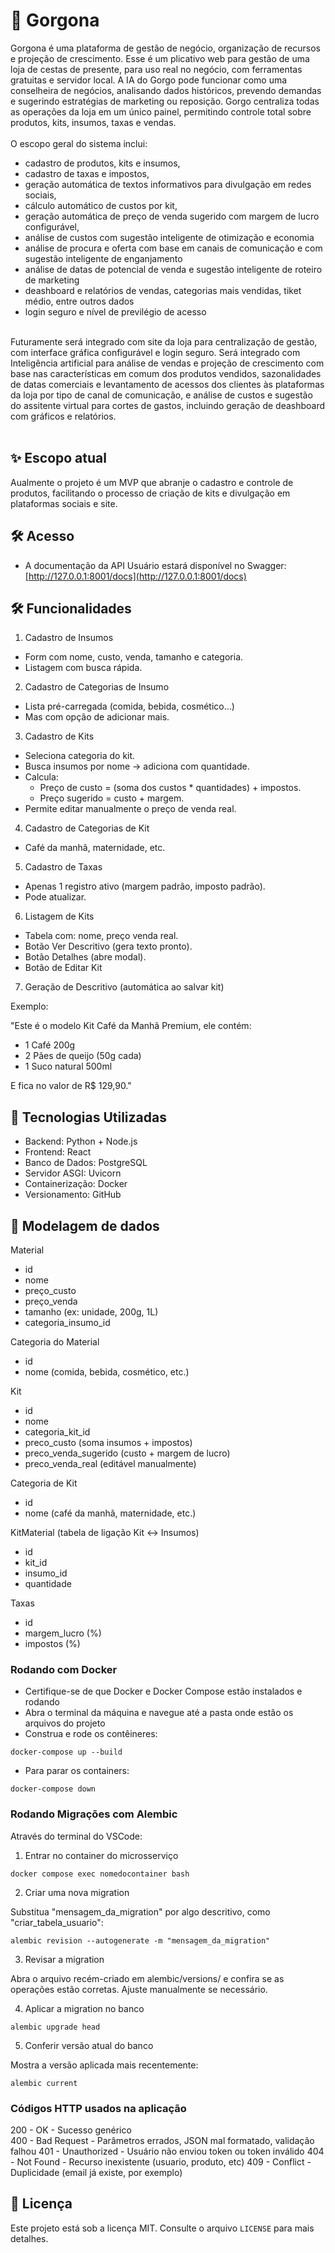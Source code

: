 # 📌 Gorgona
Gorgona é uma plataforma de gestão de negócio, organização de recursos e projeção de crescimento. Esse é um plicativo web para gestão de uma loja de cestas de presente, para uso real no negócio, com ferramentas gratuitas e servidor local. A IA do Gorgo pode funcionar como uma conselheira de negócios, analisando dados históricos, prevendo demandas e sugerindo estratégias de marketing ou reposição. Gorgo centraliza todas as operações da loja em um único painel, permitindo controle total sobre produtos, kits, insumos, taxas e vendas.
<br><br>
O escopo geral do sistema inclui:
- cadastro de produtos, kits e insumos,
- cadastro de taxas e impostos,
- geração automática de textos informativos para divulgação em redes sociais,
- cálculo automático de custos por kit,
- geração automática de preço de venda sugerido com margem de lucro configurável,
- análise de custos com sugestão inteligente de otimização e economia
- análise de procura e oferta com base em canais de comunicação e com sugestão inteligente de enganjamento 
- análise de datas de potencial de venda e sugestão inteligente de roteiro de marketing
- deashboard e relatórios de vendas, categorias mais vendidas, tiket médio, entre outros dados
- login seguro e nível de previlégio de acesso
<br><br>

Futuramente será integrado com site da loja para centralização de gestão, com interface gráfica configurável e login seguro. Será integrado com Inteligência artificial para análise de vendas e projeção de crescimento com base nas características em comum dos produtos vendidos, sazonalidades de datas comerciais e levantamento de acessos dos clientes às plataformas da loja por tipo de canal de comunicação, e análise de custos e sugestão do assitente virtual para cortes de gastos, incluindo geração de deashboard com gráficos e relatórios.
<br><br>
## ✨ Escopo atual

Aualmente o projeto é um MVP que abranje o cadastro e controle de produtos, facilitando o processo de criação de kits e divulgação em plataformas sociais e site.

## 🛠️ Acesso

- A documentação da API Usuário estará disponível no Swagger: [http://127.0.0.1:8001/docs](http://127.0.0.1:8001/docs)

## 🛠️ Funcionalidades

1. Cadastro de Insumos

- Form com nome, custo, venda, tamanho e categoria.
- Listagem com busca rápida.

2. Cadastro de Categorias de Insumo

- Lista pré-carregada (comida, bebida, cosmético…)
- Mas com opção de adicionar mais.

3. Cadastro de Kits

- Seleciona categoria do kit.
- Busca insumos por nome → adiciona com quantidade.
- Calcula:
  - Preço de custo = (soma dos custos * quantidades) + impostos.
  - Preço sugerido = custo + margem.
- Permite editar manualmente o preço de venda real.

4. Cadastro de Categorias de Kit

- Café da manhã, maternidade, etc.

5. Cadastro de Taxas

- Apenas 1 registro ativo (margem padrão, imposto padrão).
- Pode atualizar.

6. Listagem de Kits

- Tabela com: nome, preço venda real.
- Botão Ver Descritivo (gera texto pronto).
- Botão Detalhes (abre modal).
- Botão de Editar Kit

7. Geração de Descritivo (automática ao salvar kit)

Exemplo:

"Este é o modelo Kit Café da Manhã Premium, ele contém:

- 1 Café 200g
- 2 Pães de queijo (50g cada)
- 1 Suco natural 500ml

E fica no valor de R$ 129,90."

## 🚀 Tecnologias Utilizadas

- Backend: Python + Node.js
- Frontend: React
- Banco de Dados: PostgreSQL
- Servidor ASGI: Uvicorn
- Containerização: Docker
- Versionamento: GitHub

## 📁 Modelagem de dados

Material

- id
- nome
- preço_custo
- preço_venda
- tamanho (ex: unidade, 200g, 1L)
- categoria_insumo_id

Categoria do Material

- id
- nome (comida, bebida, cosmético, etc.)

Kit

- id
- nome
- categoria_kit_id
- preco_custo (soma insumos + impostos)
- preco_venda_sugerido (custo + margem de lucro)
- preco_venda_real (editável manualmente)

Categoria de Kit

- id
- nome (café da manhã, maternidade, etc.)

KitMaterial (tabela de ligação Kit ↔ Insumos)

- id
- kit_id
- insumo_id
- quantidade

Taxas

- id
- margem_lucro (%)
- impostos (%)

### Rodando com Docker

- Certifique-se de que Docker e Docker Compose estão instalados e rodando
- Abra o terminal da máquina e navegue até a pasta onde estão os arquivos do projeto
- Construa e rode os contêineres:
  
```
docker-compose up --build
```

- Para parar os containers:
  
```
docker-compose down
```
### Rodando Migrações com Alembic
Através do terminal do VSCode:

1. Entrar no container do microsserviço

```
docker compose exec nomedocontainer bash
```

2. Criar uma nova migration

Substitua "mensagem_da_migration" por algo descritivo, como "criar_tabela_usuario":
```
alembic revision --autogenerate -m "mensagem_da_migration"
```

3. Revisar a migration

Abra o arquivo recém-criado em alembic/versions/ e confira se as operações estão corretas. Ajuste manualmente se necessário.

4. Aplicar a migration no banco

```
alembic upgrade head
```

5. Conferir versão atual do banco

Mostra a versão aplicada mais recentemente:
```
alembic current
```

### Códigos HTTP usados na aplicação

200 - OK - Sucesso genérico <br>
400 - Bad Request - Parâmetros errados, JSON mal formatado, validação falhou
401 - Unauthorized - Usuário não enviou token ou token inválido
404 - Not Found - Recurso inexistente (usuario, produto, etc)
409 - Conflict - Duplicidade (email já existe, por exemplo)


## 📄 Licença

Este projeto está sob a licença MIT. Consulte o arquivo `LICENSE` para mais detalhes.
